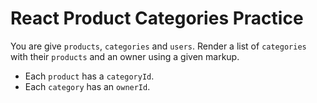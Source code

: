 # React Product Categories Practice
You are give `products`, `categories` and `users`. Render a list of `categories`
with their `products` and an owner using a given markup.

- Each `product` has a `categoryId`.
- Each `category` has an `ownerId`.
